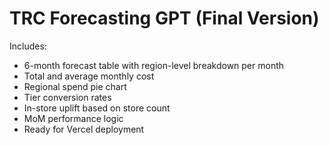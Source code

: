 # TRC Forecasting GPT (Final Version)

Includes:
- 6-month forecast table with region-level breakdown per month
- Total and average monthly cost
- Regional spend pie chart
- Tier conversion rates
- In-store uplift based on store count
- MoM performance logic
- Ready for Vercel deployment